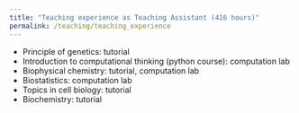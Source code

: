 ```yaml
---
title: "Teaching experience as Teaching Assistant (416 hours)"
permalink: /teaching/teaching_experience
---
```

* Principle of genetics: tutorial 
* Introduction to computational thinking (python course): computation lab 
* Biophysical chemistry: tutorial, computation lab 
* Biostatistics: computation lab 
* Topics in cell biology: tutorial 
* Biochemistry: tutorial


<!--collection: teaching
type: "Undergraduate course"
venue: "School of Biological Sciences, Nanyang Technological University"
date: 2020-2022
location: "Singapore"
-->
